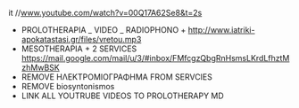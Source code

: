 it //www.youtube.com/watch?v=00Q17A62Se8&t=2s

- PROLOTHERAPIA _ VIDEO _ RADIOPHONO + http://www.iatriki-apokatastasi.gr/files/vretou.mp3
- MESOTHERAPIA + 2 SERVICES https://mail.google.com/mail/u/3/#inbox/FMfcgzQbgRnHsmsLKrdLfhztMzhMwBSK
- REMOVE ΗΛΕΚΤΡΟΜΙΟΓΡΑΦΗΜΑ FROM SERVCIES
- REMOVE biosyntonismos
- LINK ALL YOUTRUBE VIDEOS TO PROLOTHERAPY MD
